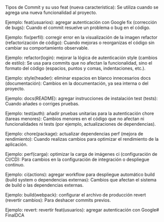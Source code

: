 Tipos de Commit y su uso
feat (nueva característica): Se utiliza cuando se agrega una nueva funcionalidad al proyecto.

Ejemplo: feat(usuarios): agregar autenticación con Google
fix (corrección de bugs): Cuando el commit resuelve un problema o bug en el código.

Ejemplo: fix(perfil): corregir error en la visualización de la imagen
refactor (refactorización de código): Cuando mejoras o reorganizas el código sin cambiar su comportamiento observable.

Ejemplo: refactor(login): mejorar la lógica de autenticación
style (cambios de estilo): Se usa para commits que no afectan la funcionalidad, sino el formato del código (espacios, puntos y comas, indentaciones, etc.).

Ejemplo: style(header): eliminar espacios en blanco innecesarios
docs (documentación): Cambios en la documentación, ya sea interna o del proyecto.

Ejemplo: docs(README): agregar instrucciones de instalación
test (tests): Cuando añades o corriges pruebas.

Ejemplo: test(auth): añadir pruebas unitarias para la autenticación
chore (tareas menores): Cambios menores en el código que no afectan ni funcionalidades ni tests (por ejemplo, actualizaciones de dependencias).

Ejemplo: chore(package): actualizar dependencias
perf (mejora de rendimiento): Cuando realizas cambios para optimizar el rendimiento de la aplicación.

Ejemplo: perf(carga): optimizar la carga de imágenes
ci (configuración de CI/CD): Para cambios en la configuración de integración o despliegue continuo.

Ejemplo: ci(actions): agregar workflow para despliegue automático
build (build system o dependencias externas): Cambios que afectan el sistema de build o las dependencias externas.

Ejemplo: build(webpack): configurar el archivo de producción
revert (revertir cambios): Para deshacer commits previos.

Ejemplo: revert: revertir feat(usuarios): agregar autenticación con Google#   F i n a l D C A  
 